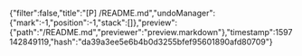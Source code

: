 {"filter":false,"title":"[P] /README.md","undoManager":{"mark":-1,"position":-1,"stack":[]},"preview":{"path":"/README.md","previewer":"preview.markdown"},"timestamp":1597142849119,"hash":"da39a3ee5e6b4b0d3255bfef95601890afd80709"}